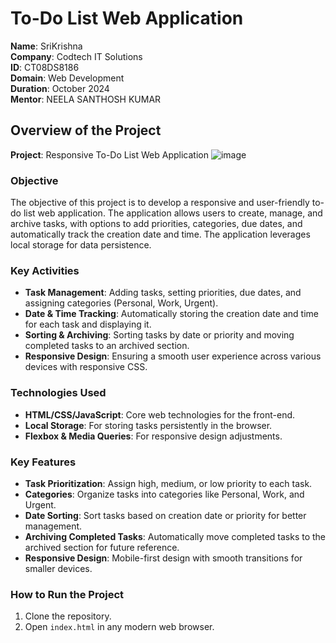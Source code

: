 # To-Do List Web Application

**Name**: SriKrishna  
**Company**: Codtech IT Solutions  
**ID**: CT08DS8186  
**Domain**: Web Development  
**Duration**: October 2024  
**Mentor**: NEELA SANTHOSH KUMAR

## Overview of the Project

**Project**: Responsive To-Do List Web Application
![image](https://github.com/user-attachments/assets/709bb39e-8c85-44e1-8d5c-0ae2b832378e)


### Objective

The objective of this project is to develop a responsive and user-friendly to-do list web application. The application allows users to create, manage, and archive tasks, with options to add priorities, categories, due dates, and automatically track the creation date and time. The application leverages local storage for data persistence.

### Key Activities

- **Task Management**: Adding tasks, setting priorities, due dates, and assigning categories (Personal, Work, Urgent).
- **Date & Time Tracking**: Automatically storing the creation date and time for each task and displaying it.
- **Sorting & Archiving**: Sorting tasks by date or priority and moving completed tasks to an archived section.
- **Responsive Design**: Ensuring a smooth user experience across various devices with responsive CSS.

### Technologies Used

- **HTML/CSS/JavaScript**: Core web technologies for the front-end.
- **Local Storage**: For storing tasks persistently in the browser.
- **Flexbox & Media Queries**: For responsive design adjustments.

### Key Features

- **Task Prioritization**: Assign high, medium, or low priority to each task.
- **Categories**: Organize tasks into categories like Personal, Work, and Urgent.
- **Date Sorting**: Sort tasks based on creation date or priority for better management.
- **Archiving Completed Tasks**: Automatically move completed tasks to the archived section for future reference.
- **Responsive Design**: Mobile-first design with smooth transitions for smaller devices.

### How to Run the Project

1. Clone the repository.
2. Open `index.html` in any modern web browser.
